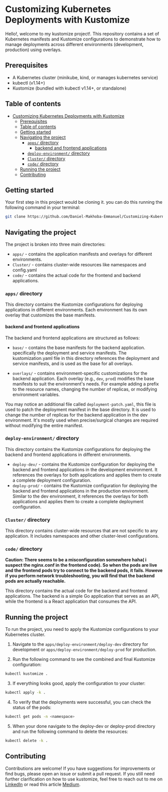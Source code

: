 # Customizing Kubernetes Deployments with Kustomize

Hello!, welcome to my kustomize project!. This repository contains a set of Kubernetes manifests and Kustomize configurations to demonstrate how to manage deployments across different environments (development, production) using overlays.

## Prerequisites

- A Kubernetes cluster (minikube, kind, or manages kubernetes service)
- kubectl (v1.14+)
- Kustomize (bundled with kubectl v1.14+, or standalone)

## Table of contents

- [Customizing Kubernetes Deployments with Kustomize](#customizing-kubernetes-deployments-with-kustomize)
  - [Prerequisites](#prerequisites)
  - [Table of contents](#table-of-contents)
  - [Getting started](#getting-started)
  - [Navigating the project](#navigating-the-project)
    - [`apps/` directory](#apps-directory)
      - [backend and frontend applications](#backend-and-frontend-applications)
    - [`deploy-environment/` directory](#deploy-environment-directory)
    - [`Cluster/` directory](#cluster-directory)
    - [`code/` directory](#code-directory)
  - [Running the project](#running-the-project)
  - [Contributing](#contributing)


## Getting started
Your first step in this project would be cloning it. you can do this running the following command in your terminal:

```bash
git clone https://github.com/Daniel-Makhoba-Emmanuel/Customizing-Kubernetes-Deployments-with-Kustomize.git
```

## Navigating the project
The project is broken into three main directories:
- `apps/` - contains the application manifests and overlays for different environments.
- `Cluster/` - contains cluster-wide resources like namespaces and config.yaml
- `code/` - contains the actual code for the frontend and backend applications.

### `apps/` directory
This directory contains the Kustomize configurations for deploying applications in different environments. Each environment has its own overlay that customizes the base manifests.

#### backend and frontend applications
The backend and frontend applications are structured as follows:  

- `base/` - contains the base manifests for the backend application. specifically the deployment and service manifests. The kustomization.yaml file in this directory references the deployment and service manifests, and is used as the base for all overlays.

- `overlays/` - contains environment-specific customizations for the backend application. Each overlay (e.g., `dev`, `prod`) modifies the base manifests to suit the environment's needs. For example adding a prefix to the resource names, changing the number of replicas, or modifying environment variables. 

You may notice an additional file called `deployment-patch.yaml`, this file is used to patch the deployment manifest in the base directory. It is used to change the number of replicas for the backend application in the dev environment. It's mostly used when precise/surgical changes are required without modifying the entire manifest.

### `deploy-environment/` directory
This directory contains the Kustomize configurations for deploying the backend and frontend applications in different environments.

- `deploy-dev/` - contains the Kustomize configuration for deploying the backend and frontend applications in the development environment. It references the overlays for both applications and applies them to create a complete deployment configuration.
- `deploy-prod/` - contains the Kustomize configuration for deploying the backend and frontend applications in the production environment. Similar to the dev environment, it references the overlays for both applications and applies them to create a complete deployment configuration.

### `Cluster/` directory
This directory contains cluster-wide resources that are not specific to any application. It includes namespaces and other cluster-level configurations.

### `code/` directory

**Caution: There seems to be a misconfiguration somewhere haha( i suspect the nginx.conf in the frontend code). So when the pods are live and the frontend pods try to connect to the backend pods, it fails. Howeve if you perform network troubleshooting, you will find that the backend pods are actually reachable.**

This directory contains the actual code for the backend and frontend applications. The backend is a simple Go application that serves as an API, while the frontend is a React application that consumes the API.

## Running the project
To run the project, you need to apply the Kustomize configurations to your Kubernetes cluster.  

1. Navigate to the `apps/deploy-environment/deploy-dev` directory for development or `apps/deploy-environment/deploy-prod` for production.

2. Run the following command to see the combined and final Kustomize configuration:
```bash
kubectl kustomize .
```
3. If everything looks good, apply the configuration to your cluster:
```bash
kubectl apply -k .
```
4. To verify that the deployments were successful, you can check the status of the pods:
```bash
kubectl get pods -n <namespace>
``` 
5. When your done navigate to the deploy-dev or deploy-prod directory and run the following command to delete the resources:
```bash
kubectl delete -k .
```

## Contributing
Contributions are welcome! If you have suggestions for improvements or find bugs, please open an issue or submit a pull request. If you still need further clarification on how to use kustomize, feel free to reach out to me on [LinkedIn](https://www.linkedin.com/in/daniel-makhoba-emmanuel/) or read this article [Medium](https://medium.com/@iamdanielemmanuelmark5/customizing-kubernetes-deployments-with-kustomize-ec58f171257d).



